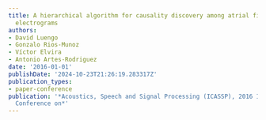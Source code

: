 ```yaml
---
title: A hierarchical algorithm for causality discovery among atrial fibrillation
  electrograms
authors:
- David Luengo
- Gonzalo Rios-Munoz
- Víctor Elvira
- Antonio Artes-Rodriguez
date: '2016-01-01'
publishDate: '2024-10-23T21:26:19.283317Z'
publication_types:
- paper-conference
publication: '*Acoustics, Speech and Signal Processing (ICASSP), 2016 IEEE International
  Conference on*'
---
```


